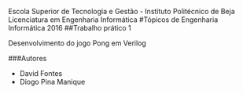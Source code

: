 
Escola Superior de Tecnologia e Gestão - Instituto Politécnico de Beja
Licenciatura em Engenharia Informática
#Tópicos de Engenharia Informática 2016
##Trabalho prático 1

Desenvolvimento do jogo Pong em Verilog

###Autores
- David Fontes
- Diogo Pina Manique
